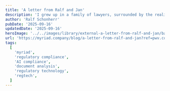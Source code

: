 ```yaml
---
title: 'A letter from Ralf and Jan'
description: 'I grew up in a family of lawyers, surrounded by the realities of law and regulation. From early on, I saw how much time and energy went into legal and regulatory compliance work. How manual and antiquated the work was, and how it constrained innovation. I understood both the magnitude of the challenge and the size of the opportunity. But I also knew why automation wasn’t yet possible. The technology simply wasn’t ready.'
author: 'Ralf Schonherr'
pubDate: '2025-09-16'
updatedDate: '2025-09-16'
heroImage: '../../images/library/external-a-letter-from-ralf-and-jan/banner_16_9-1-20250916-130830.webp'
url: 'https://myriad.company/blog/a-letter-from-ralf-and-jan?ref=pwv.com'
tags:
  [
    'myriad',
    'regulatory compliance',
    'AI compliance',
    'document analysis',
    'regulatory technology',
    'regtech',
  ]
---
```

